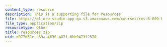 ```yaml
---
content_type: resource
description: This is a supporting file for resources.
file: https://ol-ocw-studio-app-qa.s3.amazonaws.com/courses/res-6-009-how-to-process-analyze-and-visualize-data-january-iap-2012/d977d51ec39a4630487f6bb9473f2370_resources.zip
file_type: application/zip
resourcetype: Other
title: resources.zip
uid: d977d51e-c39a-4630-487f-6bb9473f2370
---
```

